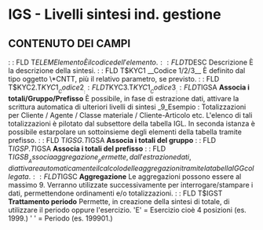 # IGS - Livelli sintesi ind. gestione
## CONTENUTO DEI CAMPI
 :  : FLD T$ELEM Elemento
È il codice dell'elemento.
 :  : FLD T$DESC Descrizione
È la descrizione della sintesi.
 :  : FLD T$KYC1 __Codice 1/2/3__
È definito dal tipo oggetto \*CNTT, più il relativo parametro, se previsto.
 :  : FLD T$KYC2.T$KYC1 __Codice 2__
 :  : FLD T$KYC3.T$KYC1 __Codice 3__
 :  : FLD T$IGSA __Associa i totali/Gruppo/Prefisso__
È possibile, in fase di estrazione dati, attivare la scrittura automatica di ulteriori livelli di sintesi
_9_Esempio : 
Totalizzazioni per Cliente / Agente / Classe materiale / Cliente-Articolo etc.
L'elenco di tali totalizzazioni è pilotato dal subsettore della tabella IGL. In seconda istanza è possibile estarpolare un sottoinsieme degli elementi della tabella tramite prefisso.
 :  : FLD T$IGSG.T$IGSA __Associa i totali del gruppo__
 :  : FLD T$IGSP.T$IGSA __Associa i totali del prefisso__
 :  : FLD T$IGSB __Associa aggregazione__
Permette, dall'estrazione dati, di attivare automaticamente il calcolo delle aggregazioni tramite la tabella IGG collegata.
 :  : FLD T$IGSC __Aggregazione__
Le aggregazioni possono essere al massimo 9. Verranno utilizzate successivamente per interrogare/stampare i dati, permettendone ordinamenti e/o totalizzazioni.
 :  : FLD T$IGST __Trattamento periodo__
Permette, in creazione della sintesi di totale, di utilizzare il periodo oppure l'esercizio.
'E' = Esercizio cioè 4 posizioni (es. 1999.)
' ' = Periodo                   (es. 199901.)
